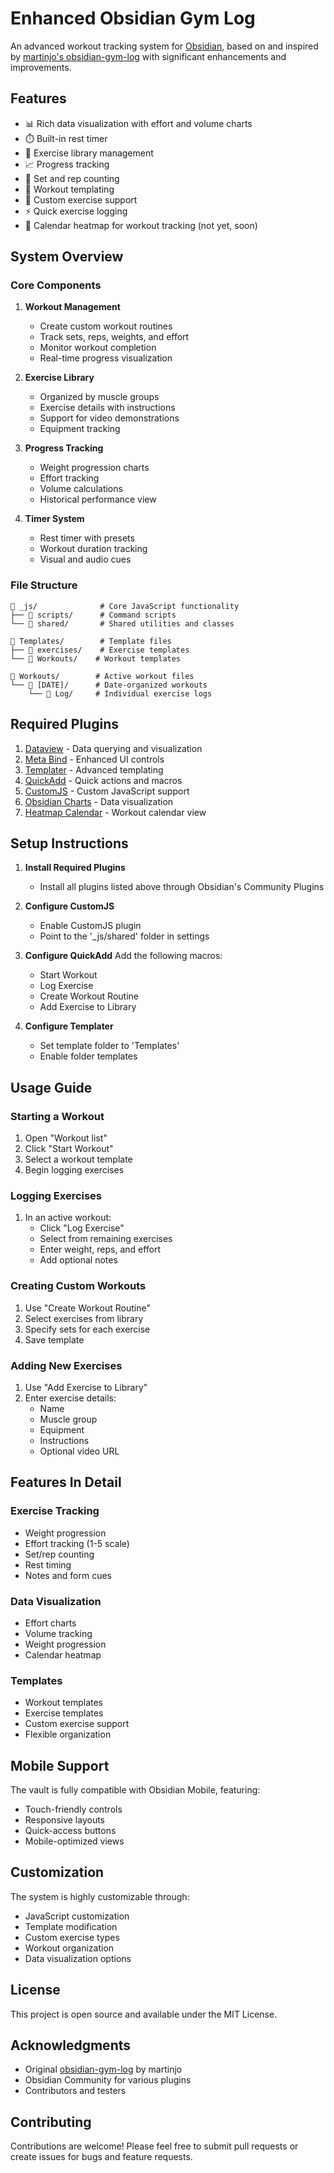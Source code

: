 # Enhanced Obsidian Gym Log

An advanced workout tracking system for [Obsidian](https://obsidian.md/), based on and inspired by [martinjo's obsidian-gym-log](https://github.com/martinjo/obsidian-gym-log) with significant enhancements and improvements.

## Features

- 📊 Rich data visualization with effort and volume charts
- ⏱️ Built-in rest timer
- 💪 Exercise library management
- 📈 Progress tracking
- 🎯 Set and rep counting
- 📝 Workout templating
- 🔄 Custom exercise support
- ⚡ Quick exercise logging
- 📅 Calendar heatmap for workout tracking (not yet, soon)

## System Overview

### Core Components

1. **Workout Management**
   - Create custom workout routines
   - Track sets, reps, weights, and effort
   - Monitor workout completion
   - Real-time progress visualization

2. **Exercise Library**
   - Organized by muscle groups
   - Exercise details with instructions
   - Support for video demonstrations
   - Equipment tracking

3. **Progress Tracking**
   - Weight progression charts
   - Effort tracking
   - Volume calculations
   - Historical performance view

4. **Timer System**
   - Rest timer with presets
   - Workout duration tracking
   - Visual and audio cues

### File Structure

```
📁 _js/              # Core JavaScript functionality
├── 📁 scripts/      # Command scripts
└── 📁 shared/       # Shared utilities and classes

📁 Templates/        # Template files
├── 📁 exercises/    # Exercise templates
└── 📁 Workouts/    # Workout templates

📁 Workouts/        # Active workout files
└── 📁 [DATE]/      # Date-organized workouts
    └── 📁 Log/     # Individual exercise logs
```

## Required Plugins

1. [Dataview](https://github.com/blacksmithgu/obsidian-dataview) - Data querying and visualization
2. [Meta Bind](https://github.com/mProjectsCode/obsidian-meta-bind-plugin) - Enhanced UI controls
3. [Templater](https://github.com/SilentVoid13/Templater) - Advanced templating
4. [QuickAdd](https://github.com/chhoumann/quickadd) - Quick actions and macros
5. [CustomJS](https://github.com/saml-dev/obsidian-custom-js) - Custom JavaScript support
6. [Obsidian Charts](https://github.com/phibr0/obsidian-charts) - Data visualization
7. [Heatmap Calendar](https://github.com/Richardsl/heatmap-calendar-obsidian) - Workout calendar view

## Setup Instructions

1. **Install Required Plugins**
   - Install all plugins listed above through Obsidian's Community Plugins

2. **Configure CustomJS**
   - Enable CustomJS plugin
   - Point to the '_js/shared' folder in settings

3. **Configure QuickAdd**
   Add the following macros:
   - Start Workout
   - Log Exercise
   - Create Workout Routine
   - Add Exercise to Library

4. **Configure Templater**
   - Set template folder to 'Templates'
   - Enable folder templates

## Usage Guide

### Starting a Workout

1. Open "Workout list"
2. Click "Start Workout"
3. Select a workout template
4. Begin logging exercises

### Logging Exercises

1. In an active workout:
   - Click "Log Exercise"
   - Select from remaining exercises
   - Enter weight, reps, and effort
   - Add optional notes

### Creating Custom Workouts

1. Use "Create Workout Routine"
2. Select exercises from library
3. Specify sets for each exercise
4. Save template

### Adding New Exercises

1. Use "Add Exercise to Library"
2. Enter exercise details:
   - Name
   - Muscle group
   - Equipment
   - Instructions
   - Optional video URL

## Features In Detail

### Exercise Tracking
- Weight progression
- Effort tracking (1-5 scale)
- Set/rep counting
- Rest timing
- Notes and form cues

### Data Visualization
- Effort charts
- Volume tracking
- Weight progression
- Calendar heatmap

### Templates
- Workout templates
- Exercise templates
- Custom exercise support
- Flexible organization

## Mobile Support

The vault is fully compatible with Obsidian Mobile, featuring:
- Touch-friendly controls
- Responsive layouts
- Quick-access buttons
- Mobile-optimized views

## Customization

The system is highly customizable through:
- JavaScript customization
- Template modification
- Custom exercise types
- Workout organization
- Data visualization options

## License

This project is open source and available under the MIT License.

## Acknowledgments

- Original [obsidian-gym-log](https://github.com/martinjo/obsidian-gym-log) by martinjo
- Obsidian Community for various plugins
- Contributors and testers

## Contributing

Contributions are welcome! Please feel free to submit pull requests or create issues for bugs and feature requests.
